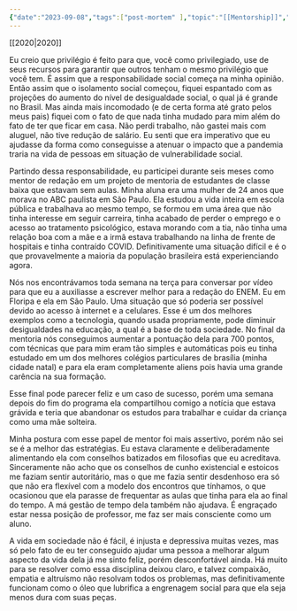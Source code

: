```yaml
---
{"date":"2023-09-08","tags":["post-mortem" ],"topic":"[[Mentorship]]","publish":true,"PassFrontmatter":true}
---
```


[[2020\|2020]]

Eu creio que privilégio é feito para que, você como privilegiado, use de seus recursos para garantir que outros tenham o mesmo privilégio que você tem. É assim que a responsabilidade social começa na minha opinião. Então assim que o isolamento social começou, fiquei espantado com as projeções do aumento do nível de desigualdade social, o qual já é grande no Brasil. Mas ainda mais incomodado (e de certa forma até grato pelos meus pais) fiquei com o fato de que nada tinha mudado para mim além do fato de ter que ficar em casa. Não perdi trabalho, não gastei mais com aluguel, não tive redução de salário. Eu senti que era imperativo que eu ajudasse da forma como conseguisse a atenuar o impacto que a pandemia traria na vida de pessoas em situação de vulnerabilidade social. 

Partindo dessa responsabilidade, eu participei durante seis meses como mentor de redação em um projeto de mentoria de estudantes de classe baixa que estavam sem aulas. Minha aluna era uma mulher de 24 anos que morava no ABC paulista em São Paulo. Ela estudou a vida inteira em escola pública e trabalhava ao mesmo tempo, se formou em uma área que não tinha interesse em seguir carreira, tinha acabado de perder o emprego e o acesso ao tratamento psicológico, estava morando com a tia, não tinha uma relação boa com a mãe e a irmã estava trabalhando na linha de frente de hospitais e tinha contraído COVID. Definitivamente uma situação difícil e é o que provavelmente a maioria da população brasileira está experienciando agora. 

Nós nos encontrávamos toda semana na terça para conversar por vídeo para que eu a auxiliasse a escrever melhor para a redação do ENEM. Eu em Floripa e ela em São Paulo. Uma situação que só poderia ser possível devido ao acesso à internet e a celulares. Esse é um dos melhores exemplos como a tecnologia, quando usada propriamente, pode diminuir desigualdades na educação, a qual é a base de toda sociedade. No final da mentoria nós conseguimos aumentar a pontuação dela para 700 pontos, com técnicas que para mim eram tão simples e automáticas pois eu tinha estudado em um dos melhores colégios particulares de brasília (minha cidade natal) e para ela eram completamente aliens pois havia uma grande carência na sua formação. 

Esse final pode parecer feliz e um caso de sucesso, porém uma semana depois do fim do programa ela compartilhou comigo a notícia que estava grávida e teria que abandonar os estudos para trabalhar e cuidar da criança como uma mãe solteira. 

Minha postura com esse papel de mentor foi mais assertivo, porém não sei se é a melhor das estratégias. Eu estava claramente e deliberadamente alimentando ela com conselhos batizados em filosofias que eu acreditava. Sinceramente não acho que os conselhos de cunho existencial e estoicos me faziam sentir autoritário, mas o que me fazia sentir desdenhoso era só que não era flexível com a modelo dos encontros que tínhamos, o que ocasionou que ela parasse de frequentar as aulas que tinha para ela ao final do tempo. A má gestão de tempo dela também não ajudava. É engraçado estar nessa posição de professor, me faz ser mais consciente como um aluno. 

A vida em sociedade não é fácil, é injusta e depressiva muitas vezes, mas só pelo fato de eu ter conseguido ajudar uma pessoa a melhorar algum aspecto da vida dela já me sinto feliz, porém desconfortável ainda. Há muito para se resolver como essa disciplina deixou claro, e talvez compaixão, empatia e altruísmo não resolvam todos os problemas, mas definitivamente funcionam como o óleo que lubrifica a engrenagem social para que ela seja menos dura com suas peças.